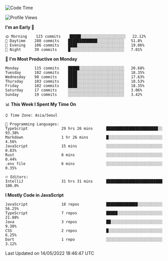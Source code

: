 <!--START_SECTION:waka-->
![Code Time](http://img.shields.io/badge/Code%20Time-0%20secs-blue)

![Profile Views](http://img.shields.io/badge/Profile%20Views-0-blue)

**I'm an Early 🐤** 

```text
🌞 Morning    123 commits    █████░░░░░░░░░░░░░░░░░░░░   22.12% 
🌆 Daytime    288 commits    █████████████░░░░░░░░░░░░   51.8% 
🌃 Evening    106 commits    ████░░░░░░░░░░░░░░░░░░░░░   19.06% 
🌙 Night      39 commits     █░░░░░░░░░░░░░░░░░░░░░░░░   7.01%

```
📅 **I'm Most Productive on Monday** 

```text
Monday       115 commits    █████░░░░░░░░░░░░░░░░░░░░   20.68% 
Tuesday      102 commits    ████░░░░░░░░░░░░░░░░░░░░░   18.35% 
Wednesday    98 commits     ████░░░░░░░░░░░░░░░░░░░░░   17.63% 
Thursday     103 commits    ████░░░░░░░░░░░░░░░░░░░░░   18.53% 
Friday       102 commits    ████░░░░░░░░░░░░░░░░░░░░░   18.35% 
Saturday     17 commits     ░░░░░░░░░░░░░░░░░░░░░░░░░   3.06% 
Sunday       19 commits     ░░░░░░░░░░░░░░░░░░░░░░░░░   3.42%

```


📊 **This Week I Spent My Time On** 

```text
⌚︎ Time Zone: Asia/Seoul

💬 Programming Languages: 
TypeScript               29 hrs 26 mins      ███████████████████████░░   93.38% 
Markdown                 1 hr 26 mins        █░░░░░░░░░░░░░░░░░░░░░░░░   4.56% 
JavaScript               15 mins             ░░░░░░░░░░░░░░░░░░░░░░░░░   0.83% 
Rust                     8 mins              ░░░░░░░░░░░░░░░░░░░░░░░░░   0.44% 
.env file                6 mins              ░░░░░░░░░░░░░░░░░░░░░░░░░   0.35%

🔥 Editors: 
IntelliJ                 31 hrs 31 mins      █████████████████████████   100.0%

```

**I Mostly Code in JavaScript** 

```text
JavaScript               18 repos            ██████████████░░░░░░░░░░░   56.25% 
TypeScript               7 repos             █████░░░░░░░░░░░░░░░░░░░░   21.88% 
Java                     3 repos             ██░░░░░░░░░░░░░░░░░░░░░░░   9.38% 
CSS                      2 repos             █░░░░░░░░░░░░░░░░░░░░░░░░   6.25% 
Dart                     1 repo              ░░░░░░░░░░░░░░░░░░░░░░░░░   3.12%

```



 Last Updated on 14/05/2022 18:46:47 UTC
<!--END_SECTION:waka-->
